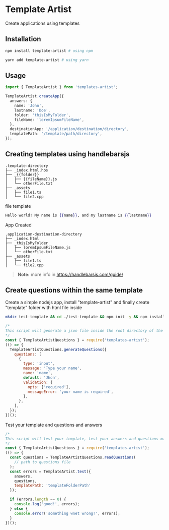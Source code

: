 # Template Artist

Create applications using templates

## Installation

```bash
npm install template-artist # using npm

yarn add template-artist # using yarn
```

## Usage

```typescript
import { TemplateArtist } from 'templates-artist';

TemplateArtist.createApp({
  answers: {
    name: 'John',
    lastname: 'Doe',
    folder: 'thisIsMyFolder',
    fileName: 'loremIpsumFileName',
  },
  destinationApp: '/application/destination/directory',
  templatePath: '/template/path/directory',
});
```

## Creating templates using handlebarsjs

```
.template-directory
├── _index.html.hbs
├── _{{folder}}
│   ├── {{fileName}}.js
│   └── otherFile.txt
├── _assets
│   ├── file1.ts
│   └── file2.cpp
```

file template

```handlebars
Hello world! My name is {{name}}, and my lastname is {{lastname}}
```

App Created

```
.application-destination-directory
├── _index.html
├── _thisIsMyFolder
│   ├── loremIpsumFileName.js
│   └── otherFile.txt
├── _assets
│   ├── file1.ts
│   └── file2.cpp
```

> **Note:** more info in https://handlebarsjs.com/guide/

## Create questions within the same template

Create a simple nodejs app, install "template-artist" and finally create "template" folder with html file inside

```bash
mkdir test-template && cd ./test-template && npm init -y && npm install template-artist && touch index.js && mkdir ./template && echo "{{name}}" > ./template/index.html.hbs
```

```javascript
/*
This script will generate a json file inside the root directory of the app with your questions called template-questions.json.
*/
const { TemplateArtistQuestions } = require('templates-artist');
(() => {
  TemplateArtistQuestions.generateQuestions({
    questions: [
      {
        type: 'input',
        message: 'Type your name',
        name: 'name',
        default: 'Jhon',
        validation: {
          opts: ['required'],
          messageError: 'your name is required',
        },
      },
    ],
  });
})();
```

Test your template and questions and answers

```javascript
/*
This script will test your template, test your answers and questions match
*/
const { TemplateArtistQuestions } = require('templates-artist');
(() => {
  const questions = TemplateArtistQuestions.readQuestions(
    // path to questions file
  );
  const errors = TemplateArtist.test({
    answers,
    questions,
    templatePath: 'templateFolderPath'
  });

  if (errors.length == 0) {
    console.log('good!', errors);
  } else {
    console.error('something wnet wrong!', errors);
  }
})();
```

